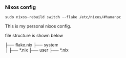 ### Nixos config

```
sudo nixos-rebuild switch --flake /etc/nixos/#hananpc
```

This is my personal nixos config.

file structure is shown below

├── flake.nix
├── system  
│   ├── *.nix
├── user
    ├── *.nix

